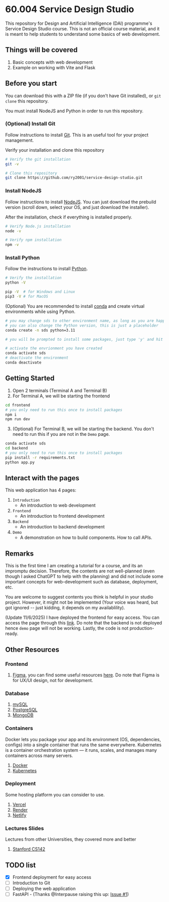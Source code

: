 # 60.004 Service Design Studio

This repository for Design and Artificial Intelligence (DAI) programme's Service Design Studio course. This is not an official course material, and it is meant to help students to understand some basics of web development.

## Things will be covered

1. Basic concepts with web development
2. Example on working with Vite and Flask

## Before you start

You can download this with a ZIP file (if you don't have Git installed), or `git clone` this repository.

You must install NodeJS and Python in order to run this repository.

### (Optional) Install Git

Follow instructions to install [Git](https://git-scm.com/downloads). This is an useful tool for your project management.

Verify your installation and clone this repository

```bash
# Verify the git installation
git -v

# Clone this repository
git clone https://github.com/ry2001/service-design-studio.git
```

### Install NodeJS

Follow instructions to install [NodeJS](https://nodejs.org/en/download). You can just download the prebuild version (scroll down, select your OS, and just download the installer).

After the installation, check if everything is installed properly.

```bash
# Verify Node.js installation
node -v

# Verify npm installation
npm -v
```

### Install Python

Follow the instructions to install [Python](https://www.python.org/downloads/).

```bash
# Verify the installation
python -V

pip -V  # for Windows and Linux
pip3 -V # for MacOS
```

(Optional) You are recommended to install [conda](https://www.anaconda.com/download/success) and create virtual environments while using Python.

```bash
# you may change sds to other environment name, as long as you are happy with it
# you can also change the Python version, this is just a placeholder
conda create -n sds python=3.11

# you will be prompted to install some packages, just type 'y' and hit 'enter'

# activate the envrionment you have created
conda activate sds
# deactivate the environment
conda deactivate
```

## Getting Started

1. Open 2 terminals (Terminal A and Terminal B)
2. For Terminal A, we will be starting the frontend

```bash
cd frontend
# you only need to run this once to install packages
npm i
npm run dev
```

3. (Optional) For Terminal B, we will be starting the backend. You don't need to run this if you are not in the `Demo` page.

```bash
conda activate sds
cd backend
# you only need to run this once to install packages
pip install -r requirements.txt
python app.py
```

## Interact with the pages

This web application has 4 pages:

1. `Introduction`
   - An introduction to web development
2. `Frontend`
   - An introduction to frontend development
3. `Backend`
   - An introduction to backend development
4. `Demo`
   - A demonstration on how to build components. How to call APIs.

## Remarks

This is the first time I am creating a tutorial for a course, and its an impromptu decision. Therefore, the contents are not well-planned (even though I asked ChatGPT to help with the planning) and did not include some important concepts for web-development such as database, deployment, etc.

You are welcome to suggest contents you think is helpful in your studio project. However, it might not be implemented (Your voice was heard, but got ignored -- just kidding, it depends on my availablility).

(Update 11/6/2025) I have deployed the frontend for easy access. You can access the page through this [link](https://service-design-studio.vercel.app/). Do note that the backend is not deployed hence `demo` page will not be working. Lastly, the code is not production-ready.

## Other Resources

### Frontend

1. [Figma](https://www.figma.com/), you can find some useful resources [here](https://www.figma.com/resource-library/). Do note that Figma is for UX/UI design, not for development.

### Database

1. [mySQL](https://www.mysql.com/)
2. [PostgreSQL](https://www.postgresql.org/)
3. [MongoDB](https://www.mongodb.com/)

### Containers

Docker lets you package your app and its environment (OS, dependencies, configs) into a single container that runs the same everywhere. Kubernetes is a container orchestration system — it runs, scales, and manages many containers across many servers.

1. [Docker](https://www.docker.com/)
2. [Kubernetes](https://kubernetes.io/)

### Deployment

Some hosting platform you can consider to use.

1. [Vercel](https://vercel.com/)
2. [Render](https://render.com/)
3. [Netlify](https://www.netlify.com/)

### Lectures Slides

Lectures from other Universities, they covered more and better

1. [Stanford CS142](https://web.stanford.edu/class/cs142/lectures.html)

## TODO list

- [x] Frontend deployment for easy access
- [ ] Introduction to Git
- [ ] Deploying the web application
- [ ] FastAPI - (Thanks @Interpause raising this up: [Issue #1](https://github.com/ry2001/service-design-studio/issues/1))
